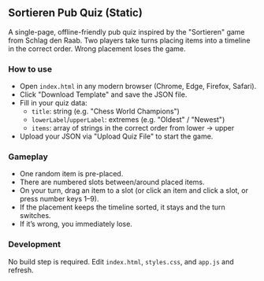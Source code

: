 ## Sortieren Pub Quiz (Static)

A single-page, offline-friendly pub quiz inspired by the "Sortieren" game from Schlag den Raab. Two players take turns placing items into a timeline in the correct order. Wrong placement loses the game.

### How to use
- Open `index.html` in any modern browser (Chrome, Edge, Firefox, Safari).
- Click "Download Template" and save the JSON file.
- Fill in your quiz data:
  - `title`: string (e.g. "Chess World Champions")
  - `lowerLabel`/`upperLabel`: extremes (e.g. "Oldest" / "Newest")
  - `items`: array of strings in the correct order from lower → upper
- Upload your JSON via "Upload Quiz File" to start the game.

### Gameplay
- One random item is pre-placed.
- There are numbered slots between/around placed items.
- On your turn, drag an item to a slot (or click an item and click a slot, or press number keys 1–9).
- If the placement keeps the timeline sorted, it stays and the turn switches.
- If it’s wrong, you immediately lose.

### Development
No build step is required. Edit `index.html`, `styles.css`, and `app.js` and refresh. 